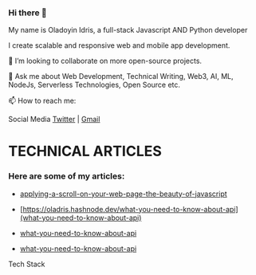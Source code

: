 ### Hi there 👋
My name is Oladoyin Idris, a full-stack Javascript AND Python developer 

I create scalable and responsive web and mobile app development.


👯 I’m looking to collaborate on more open-source projects.

💬 Ask me about Web Development, Technical Writing, Web3, AI, ML, NodeJs, Serverless Technologies, Open Source etc.

📫 How to reach me:

Social Media
[Twitter](@_oladoyin_) | [Gmail](idrisatolagbe92@gmail.com)

# TECHNICAL ARTICLES

### Here are some of my articles:

* [applying-a-scroll-on-your-web-page-the-beauty-of-javascript](https://oladris.hashnode.dev/applying-a-scroll-on-your-web-page-the-beauty-of-javascript)

* [https://oladris.hashnode.dev/what-you-need-to-know-about-api](what-you-need-to-know-about-api)

* [what-you-need-to-know-about-api](https://dev.to/oladris/python-programming-for-aspiring-devops-engineer-beginners-guide-gc7)

* [what-you-need-to-know-about-api](https://dev.to/oladris/how-to-deploy-your-code-with-aws-s3-devops-basics-3pkh)


Tech Stack


 

